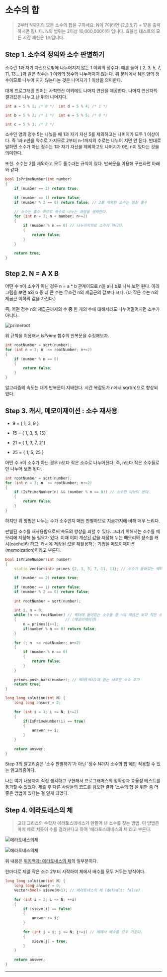 # 소수의 합

> 2부터 N까지의 모든 소수의 합을 구하세요.
> N이 7이라면 {2,3,5,7} = 17을 출력 하시면 됩니다.
> N의 범위는 2이상 10,000,000이하 입니다.
> 효율성 테스트의 모든 시간 제한은 1초입니다.

## Step 1. 소수의 정의와 소수 판별하기

소수란 1과 자기 자신으로밖에 나누어지지 않는 1 이외의 정수다. 예를 들어  { 2, 3, 5, 7, 11, 13….}과 같은 정수는 1 이외의 정수와 나누어지지 않는다. 위 문제에서 N은 양의 정수이므로 나누어 지지 않는다는 것은 나머지가 1 이상을 의미한다. 

대게 프로그래밍 언어는 사칙연산 이외에도 나머지 연산을 제공한다. 나머지 연산자의 결과값은 나누고 난 뒤의 나머지다.

```cpp
int a = 5 % 1; /* 0 */  int d = 5 % 4; /* 1 */

int b = 5 % 2; /* 1 */  int e = 5 % 5; /* 0 */

int c = 5 % 3; /* 2 */
```

소수인 양의 정수 5는 나눴을 때 1과 자기 자신 5를 제외하고는 나머지가 모두 1 이상이다. 즉 1과 n만을 약수로 가지므로 2부터 n-1까지의 수로는 나누어 지면 안 된다. 반대로 말하면 소수가 아닌 정수는 1과 자기 자신을 제외하고도 나머지가 0인 n이 있다는 것을 의미한다.

또한. 소수는 2를 제외하고 모두 홀수라는 규칙이 있다. 반복문을 이용해 구현하면 아래와 같다.

```cpp
bool IsPrimeNumber(int number)
{
    if (number == 2) return true;
    
    if (number == 1) return false;
    if (number % 2 == 0) return false; // 2를 제외한 소수는 항상 홀수
    
    // 소수는 홀수 이므로 짝수로 나누는 과정을 생략한다.
    for (int n = 3; n < number; n+=2)
    {
        if (number % n == 0) // 나누어지므로 소수가 아니다.
        {
            return false;
        }
    }
    
    return true;
}
```

## Step 2. N = A X B

어떤 수 n이 소수가 아닌 경우 n = a * b 관계이므로 n을 a나 b로 나눠 보면 된다. 아래 그림을 보면 a와 b 중 더 큰 수는 무조건 n의 제곱근의 값보다 크다. (더 작은 수는 n의 제곱근 이하의 값을 가진다.)

즉, 어떤 정수 n의 제곱근까지의 수 중 한 개의 수에 대해서라도 나누어떨어지면 소수가 아니다. 

![primeroot](./asset/primeroot.png)

위 규칙을 이용해서 *IsPrime* 함수의 반복문을 수정해보자.

```cpp
int rootNumber = sqrt(number);
for (int n = 3; n  <= rootNumber; n+=2)
{
    if (number % n == 0)
    {
        return false;
    }
}
```

알고리즘의 속도는 대게 반복문이 지배한다. 시간 복잡도가 n에서 sqrt(n)으로 향상되었다.

## Step 3. 캐시, 메모이제이션 : 소수 재사용

- 9 = { 1, 3, 9 }

- 15 = { 1, 3, 5, 15}
- 21 = { 1, 3, 7, 21}

- 25 = { 1, 5, 25 }

어떤 수 n이 소수가 아닌 경우 n보다 작은 소수로 나누어진다. 즉, n보다 작은 소수들로만 나누어 보면 된다.

```cpp
int rootNumber = sqrt(number);
for (int n = 3; n  <= rootNumber; n+=2)
{
    if (IsPrimeNumber(n) && (number % n == 0)) // 소수만 나누어 본다.
    {
        return false;
    }
}
```

하지만 위 방법은 나누는 수가 소수인지 매번 판별하므로 지금까지에 비해 매우 느리다.

판별된 소수를 재사용함으로써 속도의 향상을 꾀할 수 있다. 그러기 위해서는 소수를 메모리에 저장해 둘 필요가 있다. 이때 이미 계산된 값을 저장해 두는 메모리의 장소를 캐시(cache)라 하고. 캐시에 저장된 값을 재활용하는 기법을 메모이제이션(memoization)이라고 부른다.

```cpp
bool IsPrimeNumber(int number)
{
    static vector<int> primes {2, 3, 5, 7, 11, 13}; // 소수가 들어있는 벡터 (캐시)
    
    if (number == 2) return true;
    
    if (number == 1) return false;
    if (number % 2 == 0) return false;
    
    int rootNumber = sqrt(number);
    
    int i, n = 0;
    while (n <= rootNumber) // 벡터에 들어있는 소수들 중 n의 제곱근 보다 작은 소수와 먼저 나누어 본다.
    {                      // (메모이제이션)
        n = primes[i++];
        if(number % n == 0) return false;
    }
    
    for (; n  <= rootNumber; n+=2)
    {
        if (number % n == 0)
        {
            return false;
        }
    }
    
    primes.push_back(number); // 벡터(캐시)에 없는 새로운 소수 추가
    return true;
}

long long solution(int N) {
    long long answer = 2;
    
    for (int i = 3; i <= N; i+=2)
    {
        if(IsPrimeNumber(i) == true)
        {
            answer += i;
        }   
    }
        
    return answer;
}
```

Step 3의 알고리즘은 '소수 판별하기'가 아닌 '정수 N까지 소수의 합'에만 적용할 수 있는 알고리즘이다.

나는 여기 내용까지 직접 생각하고 구현해서 프로그래머스의 정확성과 효율성 테스트를 통과할 수 있었다. 제출 후 다른 사람들의 코드를 검토한 결과 '소수의 합'을 위한 좀 더 좋은 방법이 있다는 걸 알게 되었다.

## Step 4. 에라토네스의 체

> 고대 그리스의 수학자 에라토스테네스가 만들어 낸 소수를 찾는 방법. 이 방법은 마치 체로 치듯이 수를 걸러낸다고 하여 '에라토스테네스의 체'라고 부른다.

![에라토네스의체](./asset/에라토네스의체.png)

![에라토네스의체](./asset/에라토네스의체.gif)

위 내용은 [위키백과: 에라토네스의 체](https://ko.wikipedia.org/wiki/%EC%97%90%EB%9D%BC%ED%86%A0%EC%8A%A4%ED%85%8C%EB%84%A4%EC%8A%A4%EC%9D%98_%EC%B2%B4)의 일부분이다.

한마디로 제일 작은 소수 2부터 시작하여 체에서 배수를 모두 거두는 방식이다.

```cpp
long long solution(int N) {
    long long answer = 0;
    vector<bool> sieve(N+1); // 에라토네스의 체 (default: false)
    
    for (int i = 2; i <= N; ++i)
    {
        if (sieve[i] == false)
        {
            answer += i;
        }
        
        for (int j = i; j <= N; j+=i) // 체에서 배수를 모두 거둔다.
        {
            sieve[j] = true; 
        }
    }
        
    return answer;
}
```

---